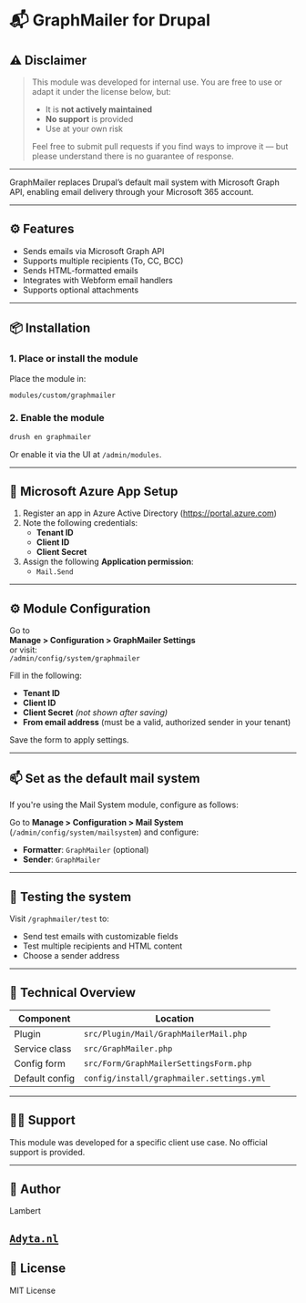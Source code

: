 # 📬 GraphMailer for Drupal

## ⚠️ Disclaimer

> This module was developed for internal use. You are free to use or adapt it under the license below, but:
>
> - It is **not actively maintained**
> - **No support** is provided
> - Use at your own risk
>
> Feel free to submit pull requests if you find ways to improve it — but please understand there is no guarantee of response.

---

GraphMailer replaces Drupal’s default mail system with Microsoft Graph API, enabling email delivery through your Microsoft 365 account.

---

## ⚙️ Features

- Sends emails via Microsoft Graph API
- Supports multiple recipients (To, CC, BCC)
- Sends HTML-formatted emails
- Integrates with Webform email handlers
- Supports optional attachments

---

## 📦 Installation

### 1. Place or install the module

Place the module in:

```
modules/custom/graphmailer
```


### 2. Enable the module

```bash
drush en graphmailer
```

Or enable it via the UI at `/admin/modules`.

---

## 🔐 Microsoft Azure App Setup

1. Register an app in Azure Active Directory (https://portal.azure.com)
2. Note the following credentials:
   - **Tenant ID**
   - **Client ID**
   - **Client Secret**
3. Assign the following **Application permission**:
   - `Mail.Send`

---

## ⚙️ Module Configuration

Go to  
**Manage > Configuration > GraphMailer Settings**  
or visit:  
`/admin/config/system/graphmailer`

Fill in the following:

- **Tenant ID**
- **Client ID**
- **Client Secret** *(not shown after saving)*
- **From email address** (must be a valid, authorized sender in your tenant)

Save the form to apply settings.

---

## 📫 Set as the default mail system

If you're using the Mail System module, configure as follows:

Go to **Manage > Configuration > Mail System** (`/admin/config/system/mailsystem`) and configure:
   - **Formatter**: `GraphMailer` (optional)
   - **Sender**: `GraphMailer`

---

## 🧪 Testing the system

Visit `/graphmailer/test` to:

- Send test emails with customizable fields
- Test multiple recipients and HTML content
- Choose a sender address

---

## 📂 Technical Overview

| Component      | Location                                       |
|----------------|------------------------------------------------|
| Plugin         | `src/Plugin/Mail/GraphMailerMail.php`         |
| Service class  | `src/GraphMailer.php`                         |
| Config form    | `src/Form/GraphMailerSettingsForm.php`        |
| Default config | `config/install/graphmailer.settings.yml`     |

---

## 🧑‍💻 Support

This module was developed for a specific client use case. No official support is provided.

---

## 👤 Author

Lambert

[`Adyta.nl`](https://adyta.nl)
---

## 📄 License

MIT License
